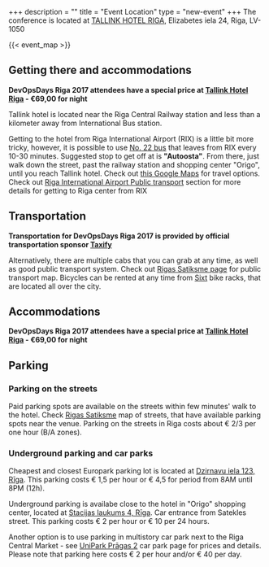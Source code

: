 +++
description = ""
title = "Event Location"
type = "new-event"
+++
The conference is located at <a href="https://www.tallinkhotels.com/tallink-hotel-riga" target="_blank">TALLINK HOTEL RIGA</a>, Elizabetes iela 24, Riga, LV-1050

{{< event_map >}}

## Getting there and accommodations

<p><strong>DevOpsDays Riga 2017 attendees have a special price at <a href="https://www.tallinkhotels.com/tallink-hotel-riga" target="_blank">Tallink Hotel Riga</a> - €69,00 for night</strong></p>

<p>Tallink hotel is located near the Riga Central Railway station and less than a kilometer away from International Bus station.</p>

<p>Getting to the hotel from Riga International Airport (RIX) is a little bit more tricky, however, it is possible to use <a href="https://saraksti.rigassatiksme.lv/index.html#bus/22/b-a/1251b/map/en" target="_blank">No. 22 bus</a> that leaves from RIX every 10-30 minutes. Suggested stop to get off at is <strong>"Autoosta"</strong>. From there, just walk down the street, past the railway station and shopping center "Origo", until you reach Tallink hotel. Check out <a href="https://www.google.lv/maps/dir/Riga+bus+Station,+Pr%C4%81gas+iela+1,+Latgale+Suburb,+Riga,+LV-1050/Tallink+Hotel+Riga,+Elizabetes+iela+24,+Central+District,+Riga,+LV-1050/@56.9470773,24.1183198,17z/data=!4m13!4m12!1m5!1m1!1s0x46eecfd501216941:0x29cf603c8e8fbb05!2m2!1d24.1146827!2d56.9450497!1m5!1m1!1s0x46eecfd32e548203:0xc282d8bfb61bb82a!2m2!1d24.1229467!2d56.9485533?hl=en" target="_blank">this Google Maps</a> for travel options.
<br>
Check out <a href="http://www.riga-airport.com/en/main/passengers/useful-information/getting-to-the-airport/public-transport" target="_blank">Riga International Airport Public transport</a> section for more details for getting to Riga center from RIX</p>

## Transportation

<p><strong>Transportation for DevOpsDays Riga 2017 is provided by official transportation sponsor <a href="https://taxify.eu/" target="_blank">Taxify</a></strong></p>

<p>Alternatively, there are multiple cabs that you can grab at any time, as well as good public transport system. Check out <a href="https://www.rigassatiksme.lv/en/" target="_blank">Rigas Satiksme page</a> for public transport map. Bicycles can be rented at any time from <a href="https://www.sixtbicycle.lv/en" target="_blank">Sixt</a> bike racks, that are located all over the city.</p>

## Accommodations

<p><strong>DevOpsDays Riga 2017 attendees have a special price at <a href="https://www.tallinkhotels.com/tallink-hotel-riga" target="_blank">Tallink Hotel Riga</a> - €69,00 for night</strong></p>

## Parking

### Parking on the streets

<p>Paid parking spots are available on the streets within few minutes' walk to the hotel. Check <a href="https://www.rigassatiksme.lv/en/services/parking-services/parking-services/" target="_blank">Rigas Satiksme</a> map of streets, that have available parking spots near the venue. Parking on the streets in Riga costs about € 2/3 per one hour (B/A zones).</p>

### Underground parking and car parks

<p>Cheapest and closest Europark parking lot is located at <a href="https://www.europark.lv/#SelfService.Lot.popInfoBox/238">Dzirnavu iela 123, Rīga</a>. This parking costs € 1,5 per hour or € 4,5 for period from 8AM until 8PM (12h).</p>

<p>Underground parking is availabe close to the hotel in "Origo" shopping center, located at <a href="https://www.europark.lv/#SelfService.Lot.popInfoBox/221" target="_blank">Stacijas laukums 4, Rīga</a>. Car entrance from Satekles street. This parking costs € 2 per hour or € 10 per 24 hours.</p>

<p>Another option is to use parking in multistory car park next to the Riga Central Market - see <a href="http://unipark.lv/en/parking/Riga-12?v=4#Pragas-2">UniPark Prāgas 2</a> car park page for prices and details. Please note that parking here costs € 2 per hour and/or € 40 per day.</p>